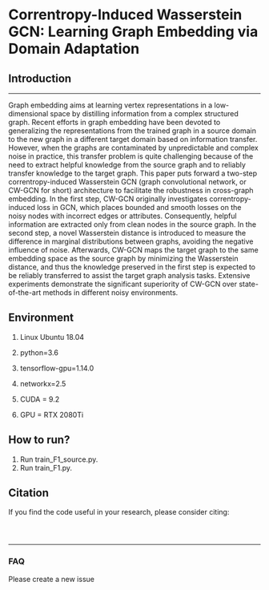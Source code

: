 # Correntropy-Induced Wasserstein GCN: Learning Graph Embedding via Domain Adaptation


## Introduction
-----------------------------------------
Graph embedding aims at learning vertex representations in a low-dimensional space by distilling information from a complex structured graph. Recent efforts in graph embedding have been devoted to generalizing the representations from the trained graph in a source domain to the new graph in a different target domain based on information transfer. However, when the graphs are contaminated by unpredictable and complex noise in practice, this transfer problem is quite challenging because of the need to extract helpful knowledge from the source graph and to reliably transfer knowledge to the target graph. This paper puts forward a two-step correntropy-induced Wasserstein GCN (graph convolutional network, or CW-GCN for short) architecture to facilitate the robustness in cross-graph embedding. In the first step, CW-GCN originally investigates correntropy-induced loss in GCN, which places bounded and smooth losses on the noisy nodes with incorrect edges or attributes. Consequently, helpful information are extracted only from clean nodes in the source graph. In the second step, a novel Wasserstein distance is introduced to measure the difference in marginal distributions between graphs, avoiding the negative influence of noise. Afterwards, CW-GCN maps the target graph to the same embedding space as the source graph by minimizing the Wasserstein distance, and thus the knowledge preserved in the first step is expected to be reliably transferred to assist the target graph analysis tasks. Extensive experiments demonstrate the significant superiority of CW-GCN over state-of-the-art methods
in different noisy environments.



## Environment

1. Linux Ubuntu 18.04   

2. python=3.6  

3. tensorflow-gpu=1.14.0  

4. networkx=2.5

5. CUDA = 9.2

6. GPU = RTX 2080Ti

## How to run?

1. Run train_F1_source.py.
2. Run train_F1.py.

## Citation
If you find the code useful in your research, please consider citing:

 

```



```



-------------------------------------------
### FAQ
Please create a new issue

